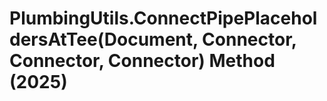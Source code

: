 # PlumbingUtils.ConnectPipePlaceholdersAtTee(Document, Connector, Connector, Connector) Method (2025)

﻿